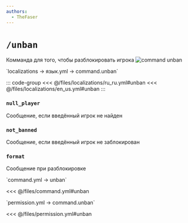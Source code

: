 ```yaml
---
authors:
  - TheFaser
---
```


# `/unban`

Комманда для того, чтобы разблокировать игрока
![command unban](/commandunban.png)

[//]: # (localization)
<!--@include: @/parts/words.md#localization--> 
<!--@include: @/parts/words.md#path--> `localizations → язык.yml → command.unban`

<!--@include: @/parts/words.md#default--> 

::: code-group
<<< @/files/localizations/ru_ru.yml#unban
<<< @/files/localizations/en_us.yml#unban
:::

### `null_player`

Сообщение, если введённый игрок не найден

### `not_banned`

Сообщение, если введённый игрок не заблокирован

### `format`

Сообщение при разблокировке

[//]: # (command.yml)
<!--@include: @/parts/words.md#setting-->
<!--@include: @/parts/words.md#path--> `command.yml → unban`

<!--@include: @/parts/words.md#default-->
<<< @/files/command.yml#unban

<!--@include: @/parts/enable.md-->
<!--@include: @/parts/range.md-->
<!--@include: @/parts/aliases.md-->
<!--@include: @/parts/destination.md-->
<!--@include: @/parts/cooldown.md-->
<!--@include: @/parts/sound.md-->

[//]: # (permission.yml)
<!--@include: @/parts/words.md#permission-->
<!--@include: @/parts/words.md#path--> `permission.yml → command.unban`

<!--@include: @/parts/words.md#default-->
<<< @/files/permission.yml#unban

<!--@include: @/parts/permission/permissionTier3.md-->
<!--@include: @/parts/permission/cooldown.md-->
<!--@include: @/parts/permission/sound.md-->

